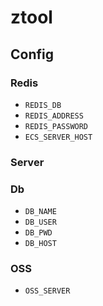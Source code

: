 # ztool

## Config

### Redis

- `REDIS_DB`
- `REDIS_ADDRESS`
- `REDIS_PASSWORD`
- `ECS_SERVER_HOST`

### Server

### Db

- `DB_NAME`
- `DB_USER`
- `DB_PWD`
- `DB_HOST`

### OSS

- `OSS_SERVER`